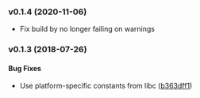 <a name="v0.1.4"></a>
### v0.1.4 (2020-11-06)

- Fix build by no longer failing on warnings


<a name="v0.1.3"></a>
### v0.1.3 (2018-07-26)

#### Bug Fixes

*   Use platform-specific constants from libc ([b363dff1](b363dff1))
